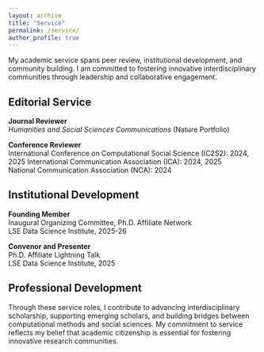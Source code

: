 ```yaml
---
layout: archive
title: "Service"
permalink: /service/
author_profile: true
---
```


My academic service spans peer review, institutional development, and community building. I am committed to fostering innovative interdisciplinary communities through leadership and collaborative engagement.

## Editorial Service

**Journal Reviewer**  
*Humanities and Social Sciences Communications* (Nature Portfolio)

**Conference Reviewer**  
International Conference on Computational Social Science (IC2S2): 2024, 2025
International Communication Association (ICA): 2024, 2025  
National Communication Association (NCA): 2024

## Institutional Development

**Founding Member**  
Inaugural Organizing Committee, Ph.D. Affiliate Network  
LSE Data Science Institute, 2025-26

**Convenor and Presenter**  
Ph.D. Affiliate Lightning Talk  
LSE Data Science Institute, 2025

## Professional Development

Through these service roles, I contribute to advancing interdisciplinary scholarship, supporting emerging scholars, and building bridges between computational methods and social sciences. My commitment to service reflects my belief that academic citizenship is essential for fostering innovative research communities.
